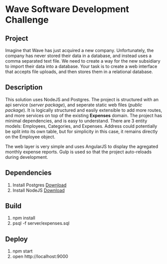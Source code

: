 # Wave Software Development Challenge

## Project

Imagine that Wave has just acquired a new company. Unfortunately, the company has never stored their data in a database, and instead uses a comma separated text file. We need to create a way for the new subsidiary to import their data into a database. Your task is to create a web interface that accepts file uploads, and then stores them in a relational database.

## Description

This solution uses NodeJS and Postgres. The project is structured with an api service (*server package*), and seperate static web files (*public package*). It is logically structured and easily extensible to add more routes, and more services on top of the existing **Expenses** domain. The project has minimal dependencies, and is easy to understand. There are 3 entity models: Employees, Categories, and Expenses. Address could potentially be split into its own table, but for simplicity in this case, it remains directly on the Employee object.

The web layer is very simple and uses AngularJS to display the agregated monthly expense reports. Gulp is used so that the project auto-reloads during development.

## Dependencies

1. Install Postgres [Download](https://www.postgresql.org/download/)
2. Install NodeJS [Download](https://nodejs.org/en/download/)

## Build

1. npm install
2. psql -f server/expenses.sql

## Deploy
 1. npm start
 2. open http://localhost:9000
 
